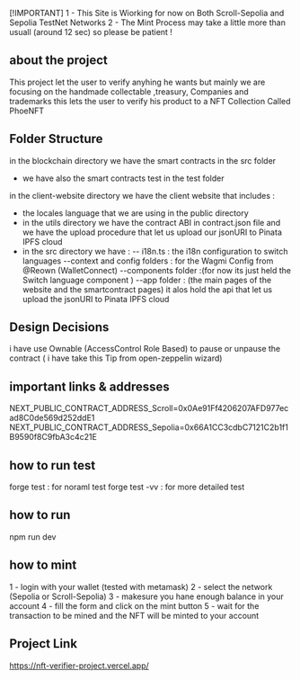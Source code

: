 [!IMPORTANT]
1 - This Site is Wiorking for now on Both Scroll-Sepolia and Sepolia TestNet Networks
2 - The Mint Process may take a little more than usuall (around 12 sec) so please be patient !

## about the project

This project let the user to verify anyhing he wants but mainly we are focusing on the handmade collectable ,treasury, Companies and trademarks
this lets the user to verify his product to a NFT Collection Called PhoeNFT

## Folder Structure

in the blockchain directory we have the smart contracts in the src folder

- we have also the smart contracts test in the test folder

in the client-website directory we have the client website that includes :

- the locales language that we are using in the public directory
- in the utils directory we have the contract ABI in contract.json file and we have the upload procedure that let us upload our
  jsonURI to Pinata IPFS cloud
- in the src directory we have :
  -- i18n.ts : the i18n configuration to switch languages
  --context and config folders : for the Wagmi Config from @Reown (WalletConnect)
  --components folder :(for now its just held the Switch language component )
  --app folder : (the main pages of the website and the smartcontract pages)
  it alos hold the api that let us upload the jsonURI to Pinata IPFS cloud

## Design Decisions

i have use Ownable (AccessControl Role Based) to pause or unpause the contract ( i have take this Tip from open-zeppelin wizard)

## important links & addresses

NEXT_PUBLIC_CONTRACT_ADDRESS_Scroll=0x0Ae91Ff4206207AFD977ecad8C0de569d252ddE1
NEXT_PUBLIC_CONTRACT_ADDRESS_Sepolia=0x66A1CC3cdbC7121C2b1f1B9590f8C9fbA3c4c21E

## how to run test

forge test : for noraml test
forge test -vv : for more detailed test

## how to run

npm run dev

## how to mint

1 - login with your wallet (tested with metamask)
2 - select the network (Sepolia or Scroll-Sepolia)
3 - makesure you hane enough balance in your account
4 - fill the form and click on the mint button
5 - wait for the transaction to be mined and the NFT will be minted to your account

## Project Link

https://nft-verifier-project.vercel.app/
